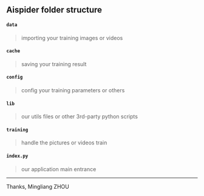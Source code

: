 ## Aispider folder structure

#### `data`
> importing your training images or videos

#### `cache`
> saving your training result

#### `config`
> config your training parameters or others

#### `lib`
> our utils files or other 3rd-party python scripts

#### `training`
> handle the pictures or videos train

#### `index.py`
> our application main entrance

---

Thanks,
Mingliang ZHOU
